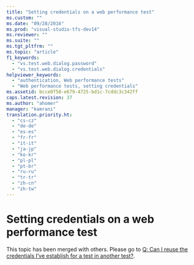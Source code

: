 ```yaml
---
title: "Setting credentials on a web performance test"
ms.custom: ""
ms.date: "09/28/2016"
ms.prod: "visual-studio-tfs-dev14"
ms.reviewer: ""
ms.suite: ""
ms.tgt_pltfrm: ""
ms.topic: "article"
f1_keywords: 
  - "vs.test.web.dialog.password"
  - "vs.test.web.dialog.credentials"
helpviewer_keywords: 
  - "authentication, Web performance tests"
  - "Web performance tests, setting credentials"
ms.assetid: bcce0f58-e679-4725-bd1c-7cddc3c342ff
caps.latest.revision: 37
ms.author: "ahomer"
manager: "kamrani"
translation.priority.ht: 
  - "cs-cz"
  - "de-de"
  - "es-es"
  - "fr-fr"
  - "it-it"
  - "ja-jp"
  - "ko-kr"
  - "pl-pl"
  - "pt-br"
  - "ru-ru"
  - "tr-tr"
  - "zh-cn"
  - "zh-tw"
---
```

# Setting credentials on a web performance test
This topic has been merged with others. Please go to [Q: Can I reuse the credentials I’ve establish for a test in another test?](http://msdn.microsoft.com/en-us/bd0a82fd-cec0-4861-bc09-e1b0b2d258ef).